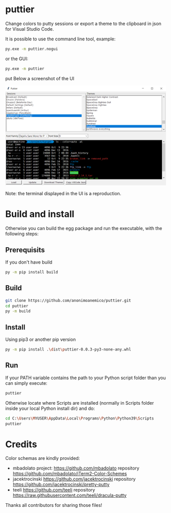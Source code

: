 # puttier
Change colors to putty sessions or export a theme to the clipboard in json for Visual Studio Code.

It is possible to use the command line tool, example:

```sh
py.exe -m puttier.nogui
```

or the GUI:

```sh
py.exe -m puttier
```
put
Below a screenshot of the UI

![Alt text](example.png?raw=true "Example")

 Note: the terminal displayed in the UI is a reproduction.

# Build and install
Otherwise you can build the egg package and run the executable, with the following steps:

## Prerequisits
If you don't have build
```sh
py -m pip install build
```

## Build
```sh
git clone https://github.com/anonimoanemico/puttier.git
cd puttier
py -m build
```

## Install
Using pip3 or another pip version

```sh
py -m pip install .\dist\puttier-0.0.3-py3-none-any.whl
```

## Run
If your PATH variable contains the path to your Python script folder than you can simply execute:

```sh
puttier
```

Otherwise locate  where Scripts are installed (normally in Scripts folder inside your local Python install dir) and do:
```sh
cd C:\Users\MYUSER\AppData\Local\Programs\Python\Python39\Scripts
puttier
```


# Credits

Color schemas are kindly provided:
- mbadolato project: https://github.com/mbadolato repository https://github.com/mbadolato/iTerm2-Color-Schemes
- jacektrocinski https://github.com/jacektrocinski repository https://github.com/jacektrocinski/pretty-putty
- teeli https://github.com/teeli repository https://raw.githubusercontent.com/teeli/dracula-putty

Thanks all contributors for sharing those files!
